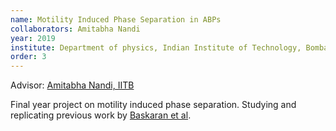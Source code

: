 ```yaml
---
name: Motility Induced Phase Separation in ABPs
collaborators: Amitabha Nandi
year: 2019
institute: Department of physics, Indian Institute of Technology, Bombay
order: 3
---
```

Advisor: [Amitabha Nandi, IITB](https://www.phy.iitb.ac.in/en/employee-profile/amitabha-nandi)

Final year project on motility induced phase separation. Studying and replicating previous work by [Baskaran et al](https://doi.org/10.1103/PhysRevLett.110.055701).
